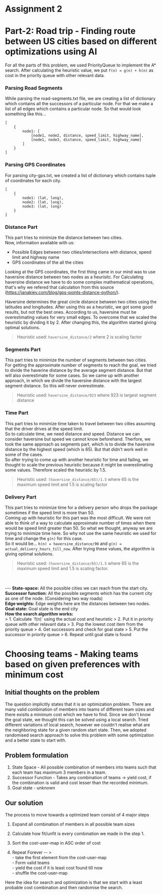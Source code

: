 
# Assignment 2

# Part-2: Road trip - Finding route between US cities based on different optimizations using AI

For all the parts of this problem, we used PriorityQueue to implement the A* search. After calculating the heuristic value, we put `f(n) = g(n) + h(n)` as cost in the priority queue with other relevant data.

### <b>Parsing Road Segments</b>
While parsing the road-segments.txt file, we are creating a list of dictionary which contains all the successors of a particular node. For that we make a list of all edges which contains a particular node. So that would look something like this...
```
[
    {
        node1: [
            [node1, node2, distance, speed_limit, highway_name],
            [node1, node3, distance, speed_limit, highway_name]
        ]
    }
]
```
### <b>Parsing GPS Coordinates</b>
For parsing city-gps.txt, we created a list of dictionary which contains tuple of coordinates for each city.
```
[
    {
        node1: (lat, long),
        node2: (lat, long),
        node3: (lat, long)
    }
]
```
    

### <b>Distance Part</b>
This part tries to minimize the distance between two cities.<br>
Now, information available with us:
- Possible Edges between two cities/intersections with distance, speed limit and highway name
- GPS coordinates of the all the cities

Looking at the GPS coordinates, the first thing came in our mind was to use haversine distance between two nodes as a heurisitc. For Calculating haversine distance we have to do some complex mathematical operations, that's why we refered that calculation from this source (https://janakiev.com/blog/gps-points-distance-python/).

Haversine determines the great circle distance between two cities using the latitudes and longitudes. After using this as a heuristic, we got some good results, but not the best ones. 
According to us, haversine must be overestimating values for very small edges. To overcome that we scaled the heuristic by dividing it by 2. After changing this, the algorithm started giving optimal solutions.
<br>
> Heuristic used: `haversine_distance/2` where 2 is scaling factor

### <b>Segments Part</b>
This part tries to minimize the number of segments between two cities.<br>
For getting the approximate number of segments to reach the goal, we tried to divide the haverine distance by the average segment distance. But that will also overestimate for some cases. So we came up with another approach, in which we divide the haversine distance with the largest segment distance. So this will never overestimate.
<br>
> Heuristic used: `haversine_distance/923` where 923 is largest segment distance

### <b>Time Part</b>
This part tries to minimize time taken to travel between two cities assuming that the driver drives at the speed limit.<br>
So to calculate time, we need distance and speed. Distance we can consider haversine but speed we cannot know beforehand. Therfore, we took the same approach as segments part, which is to divide the haversine distance by the highest speed (which is 65). But that didn't work well in some of the cases.<br>
So after trying to come up with another heuristic for time and failing, we thought to scale the previous heuristic because it might be overestimating some values. Therefore scaled the heuristic by 1.5.
<br>
> Heuristic used: `(haversine_distance/65)/1.5` where 65 is the maximum speed limit and 1.5 is scaling factor


### <b>Delivery Part</b>
This part tries to minimize time for a delivery person who drops the package sometimes if the speed limit is more than 50.<br>
Coming up with heuristic for this part was the most difficult. We were not able to think of a way to calculate approximate number of times when there would be speed limit greater than 50. So what we thought, anyway we are trying to minimize time here. So why not use the same heuristic we used for time and change the `g(n)` for this case.<br>
So it would be... `h(n) = haversine_distance/90` and `g(n) = actual_delivery_hours_till_now`. After trying these values, the algorithm is giving optimal solutions.
<br>
> Heuristic used: `(haversine_distance/65)/1.5` where 65 is the maximum speed limit and 1.5 is scaling factor.
<br>
<br>
---
<b>State-space:</b> All the possible cities we can reach from the start city.<br>
<b>Successor function:</b> All the possible segments which has the current city as one of the node. (Considering two way roads)<br>
<b>Edge weights:</b> Edge weights here are the distances between two nodes.<br>
<b>Goal state:</b> Goal state is the end city<br>
<b>How the search algorithm works:</b><br>
> 1. Calculate `f(n)` using the actual cost and heuristic
> 2. Put it in priority queue with other relavant data
> 3. Pop the lowest cost item from the priority queue
> 4. Get successors and check for goal state
> 5. Put the successor in priority queue
> 6. Repeat until goal state is found
<br>

# Choosing teams - Making teams based on given preferences with minimum cost

## Initial thoughts on the problem
The question implicitly states that it is an optimization problem. There are many valid combination of members into teams of different team sizes and there exisits a minimum cost which we have to find. 
Since we don't know the goal state, we thought this can be solved using a local search.
Tried different variations of local search, however we couldn't realise what are the neighboring state for a given random start state. 
Then, we adopted randomised search approach to solve this problem with some optimization and a better state to start with.
## Problem formulation

1. State Space - All possible combination of members into teams such that each team has maximum 3 members in a team.
2. Successor Function - Takes any combination of teams -> yield cost, if the combination is valid and cost lesser than the recorded minimum.
3. Goal state - unknown 


## Our solution 

The process to move towards a optimized team consist of 4 major steps

1. Expand all combination of members in all possible team sizes
2. Calculate how fit/unfit is every combination we made in the step 1.
3. Sort the cost-user-map in ASC order of cost 

4. Repeat Forever -- >
                    <br>- take the first element from the cost-user-map 
                    <br>- Form valid teams
                    <br>- yield the cost if it is least cost found till now
                    <br>- shuffle the cost-user-map
                

Here the idea for search and optimization is that we start with a least probable cost combination and then randomise the search. 
